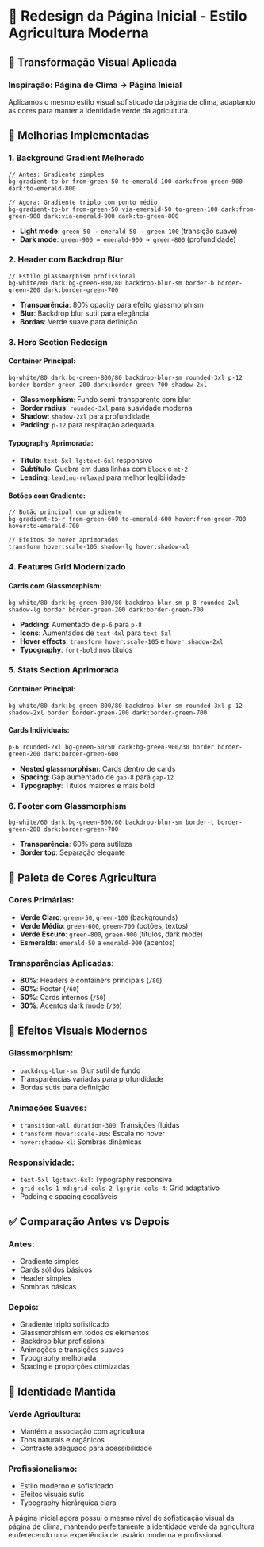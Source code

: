 # 🌾 Redesign da Página Inicial - Estilo Agricultura Moderna

## 🎯 Transformação Visual Aplicada

### **Inspiração: Página de Clima → Página Inicial**
Aplicamos o mesmo estilo visual sofisticado da página de clima, adaptando as cores para manter a identidade verde da agricultura.

## 🎨 **Melhorias Implementadas**

### **1. Background Gradient Melhorado**
```tsx
// Antes: Gradiente simples
bg-gradient-to-br from-green-50 to-emerald-100 dark:from-green-900 dark:to-emerald-800

// Agora: Gradiente triplo com ponto médio
bg-gradient-to-br from-green-50 via-emerald-50 to-green-100 dark:from-green-900 dark:via-emerald-900 dark:to-green-800
```
- **Light mode**: `green-50 → emerald-50 → green-100` (transição suave)
- **Dark mode**: `green-900 → emerald-900 → green-800` (profundidade)

### **2. Header com Backdrop Blur**
```tsx
// Estilo glassmorphism profissional
bg-white/80 dark:bg-green-800/80 backdrop-blur-sm border-b border-green-200 dark:border-green-700
```
- **Transparência**: 80% opacity para efeito glassmorphism
- **Blur**: Backdrop blur sutil para elegância
- **Bordas**: Verde suave para definição

### **3. Hero Section Redesign**
#### **Container Principal**:
```tsx
bg-white/80 dark:bg-green-800/80 backdrop-blur-sm rounded-3xl p-12 border border-green-200 dark:border-green-700 shadow-2xl
```
- **Glassmorphism**: Fundo semi-transparente com blur
- **Border radius**: `rounded-3xl` para suavidade moderna
- **Shadow**: `shadow-2xl` para profundidade
- **Padding**: `p-12` para respiração adequada

#### **Typography Aprimorada**:
- **Título**: `text-5xl lg:text-6xl` responsivo
- **Subtítulo**: Quebra em duas linhas com `block` e `mt-2`
- **Leading**: `leading-relaxed` para melhor legibilidade

#### **Botões com Gradiente**:
```tsx
// Botão principal com gradiente
bg-gradient-to-r from-green-600 to-emerald-600 hover:from-green-700 hover:to-emerald-700

// Efeitos de hover aprimorados
transform hover:scale-105 shadow-lg hover:shadow-xl
```

### **4. Features Grid Modernizado**
#### **Cards com Glassmorphism**:
```tsx
bg-white/80 dark:bg-green-800/80 backdrop-blur-sm p-8 rounded-2xl shadow-lg border border-green-200 dark:border-green-700
```
- **Padding**: Aumentado de `p-6` para `p-8`
- **Icons**: Aumentados de `text-4xl` para `text-5xl`
- **Hover effects**: `transform hover:scale-105` e `hover:shadow-2xl`
- **Typography**: `font-bold` nos títulos

### **5. Stats Section Aprimorada**
#### **Container Principal**:
```tsx
bg-white/80 dark:bg-green-800/80 backdrop-blur-sm rounded-3xl p-12 shadow-2xl border border-green-200 dark:border-green-700
```

#### **Cards Individuais**:
```tsx
p-6 rounded-2xl bg-green-50/50 dark:bg-green-900/30 border border-green-200 dark:border-green-600
```
- **Nested glassmorphism**: Cards dentro de cards
- **Spacing**: Gap aumentado de `gap-8` para `gap-12`
- **Typography**: Títulos maiores e mais bold

### **6. Footer com Glassmorphism**
```tsx
bg-white/60 dark:bg-green-800/60 backdrop-blur-sm border-t border-green-200 dark:border-green-700
```
- **Transparência**: 60% para sutileza
- **Border top**: Separação elegante

## 🎨 **Paleta de Cores Agricultura**

### **Cores Primárias**:
- **Verde Claro**: `green-50`, `green-100` (backgrounds)
- **Verde Médio**: `green-600`, `green-700` (botões, textos)
- **Verde Escuro**: `green-800`, `green-900` (títulos, dark mode)
- **Esmeralda**: `emerald-50` a `emerald-900` (acentos)

### **Transparências Aplicadas**:
- **80%**: Headers e containers principais (`/80`)
- **60%**: Footer (`/60`) 
- **50%**: Cards internos (`/50`)
- **30%**: Acentos dark mode (`/30`)

## 🚀 **Efeitos Visuais Modernos**

### **Glassmorphism**:
- `backdrop-blur-sm`: Blur sutil de fundo
- Transparências variadas para profundidade
- Bordas sutis para definição

### **Animações Suaves**:
- `transition-all duration-300`: Transições fluidas
- `transform hover:scale-105`: Escala no hover
- `hover:shadow-xl`: Sombras dinâmicas

### **Responsividade**:
- `text-5xl lg:text-6xl`: Typography responsiva
- `grid-cols-1 md:grid-cols-2 lg:grid-cols-4`: Grid adaptativo
- Padding e spacing escaláveis

## ✅ **Comparação Antes vs Depois**

### **Antes**:
- Gradiente simples
- Cards sólidos básicos
- Header simples
- Sombras básicas

### **Depois**:
- Gradiente triplo sofisticado
- Glassmorphism em todos os elementos
- Backdrop blur profissional
- Animações e transições suaves
- Typography melhorada
- Spacing e proporções otimizadas

## 🎯 **Identidade Mantida**

### **Verde Agricultura**:
- Mantém a associação com agricultura
- Tons naturais e orgânicos
- Contraste adequado para acessibilidade

### **Profissionalismo**:
- Estilo moderno e sofisticado
- Efeitos visuais sutis
- Typography hierárquica clara

A página inicial agora possui o mesmo nível de sofisticação visual da página de clima, mantendo perfeitamente a identidade verde da agricultura e oferecendo uma experiência de usuário moderna e profissional.
